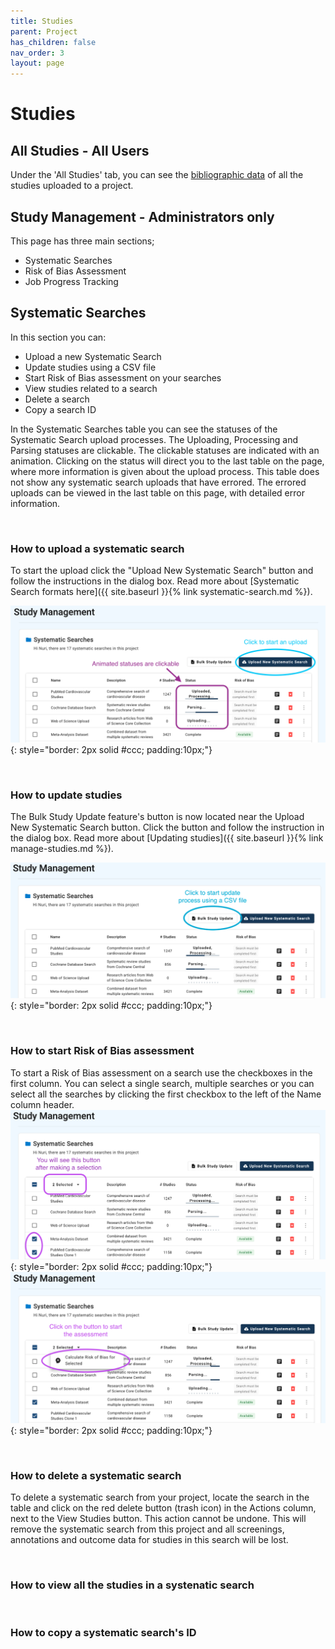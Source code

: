 ```yaml
---
title: Studies
parent: Project
has_children: false
nav_order: 3
layout: page
---
```


# Studies

## All Studies - All Users
Under the 'All Studies' tab, you can see the [bibliographic data](../bibliographic.html) of all the studies uploaded to a project. 


## Study Management - Administrators only
This page has three main sections;
- Systematic Searches
- Risk of Bias Assessment
- Job Progress Tracking

## Systematic Searches
In this section you can:
- Upload a new Systematic Search
- Update studies using a CSV file
- Start Risk of Bias assessment on your searches
- View studies related to a search
- Delete a search
- Copy a search ID

In the Systematic Searches table you can see the statuses of the Systematic Search upload processes.
The Uploading, Processing and Parsing statuses are clickable.
The clickable statuses are indicated with an animation.
Clicking on the status will direct you to the last table on the page, where more information is given about the upload process.
This table does not show any systematic search uploads that have errored.
The errored uploads can be viewed in the last table on this page, with detailed error information.

&nbsp;

### How to upload a systematic search
To start the upload click the "Upload New Systematic Search" button and follow the instructions in the dialog box.
Read more about [Systematic Search formats here]({{ site.baseurl }}{% link systematic-search.md %}).

![Search Upload](/figs/Fig_Search_Upload.png){: style="border: 2px solid #ccc; padding:10px;"}

&nbsp;

### How to update studies
The Bulk Study Update feature's button is now located near the Upload New Systematic Search button. 
Click the button and follow the instruction in the dialog box.
Read more about [Updating studies]({{ site.baseurl }}{% link manage-studies.md %}).

![Bulk Update](/figs/Fig_Bulk-Study-Update-Button.png){: style="border: 2px solid #ccc; padding:10px;"}

&nbsp;

### How to start Risk of Bias assessment 

To start a Risk of Bias assessment on a search use the checkboxes in the first column. You can select a single search, multiple searches or you can select all the searches by clicking the first checkbox to the left of the Name column header.
![Risk Of Bias 1](/figs/Fig_Risk-Of-Bias-1.png){: style="border: 2px solid #ccc; padding:10px;"}
![Risk Of Bias 2](/figs/Fig_Risk-Of-Bias-2.png){: style="border: 2px solid #ccc; padding:10px;"}

&nbsp;

### How to delete a systematic search
To delete a systematic search from your project, locate the search in the table and click on the red delete button (trash icon) in the Actions column, next to the View Studies button. This action cannot be undone. This will remove the systematic search from this project and all screenings, annotations and outcome data for studies in this search will be lost.

&nbsp;

### How to view all the studies in a systenatic search

&nbsp;

### How to copy a systematic search's ID

